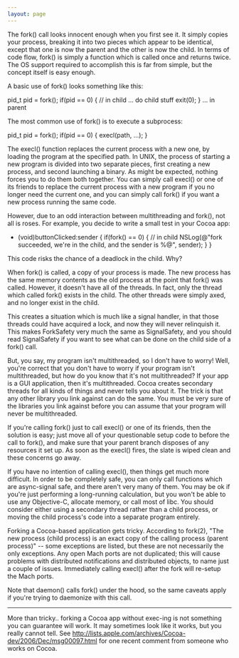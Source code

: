 ```yaml
---
layout: page
---
```




The     fork() call looks innocent enough when you first see it. It simply copies your process, breaking it into two pieces which appear to be identical, except that one is now the parent and the other is now the child. In terms of code flow,     fork() is simply a function which is called once and returns twice. The OS support required to accomplish this is far from simple, but the concept itself is easy enough.

A basic use of     fork() looks something like this:

    
pid_t pid = fork();
if(pid == 0) { // in child
    ... do child stuff
    exit(0);
}
... in parent


The most common use of     fork() is to execute a subprocess:

    
pid_t pid = fork();
if(pid == 0) {
    execl(path, ...);
}


The     execl() function replaces the current process with a new one, by loading the program at the specified path. In UNIX, the process of starting a new program is divided into two separate pieces, first creating a new process, and second launching a binary. As might be expected, nothing forces you to do them both together. You can simply call     execl() or one of its friends to replace the current process with a new program if you no longer need the current one, and you can simply call     fork() if you want a new process running the same code.

However, due to an odd interaction between multithreading and     fork(), not all is roses. For example, you decide to write a small test in your Cocoa app:

    
- (void)buttonClicked:sender {
    if(fork() == 0) { // in child
        NSLog(@"fork succeeded, we're in the child, and the sender is %@", sender);
    }
}


This code risks the chance of a deadlock in the child. Why?

When     fork() is called, a copy of your process is made. The new process has the same memory contents as the old process at the point that     fork() was called. However, it doesn't have all of the threads. In fact, only the thread which called     fork() exists in the child. The other threads were simply axed, and no longer exist in the child.

This creates a situation which is much like a signal handler, in that those threads could have acquired a lock, and now they will never relinquish it. This makes ForkSafety very much the same as SignalSafety, and you should read SignalSafety if you want to see what can be done on the child side of a     fork() call.

But, you say, my program isn't multithreaded, so I don't have to worry! Well, you're correct that you don't have to worry if your program isn't multithreaded, but how do you know that it's not multithreaded? If your app is a GUI application, then it's multithreaded. Cocoa creates secondary threads for all kinds of things and never tells you about it. The trick is that any other library you link against can do the same. You must be very sure of the libraries you link against before you can assume that your program will never be multithreaded.

If you're calling     fork() just to call     execl() or one of its friends, then the solution is easy; just move all of your questionable setup code to before the call to     fork(), and make sure that your parent branch disposes of any resources it set up. As soon as the     execl() fires, the slate is wiped clean and these concerns go away.

If you have no intention of calling     execl(), then things get much more difficult. In order to be completely safe, you can only call functions which are async-signal safe, and there aren't very many of them. You may be ok if you're just performing a long-running calculation, but you won't be able to use any Objective-C, allocate memory, or call most of libc. You should consider either using a secondary thread rather than a child process, or moving the child process's code into a separate program entirely.

Forking a Cocoa-based application gets tricky. According to     fork(2), "The new process (child process) is an exact copy of the calling process (parent process)" -- some exceptions are listed, but these are not necessarily the only exceptions.  Any open Mach ports are not duplicated; this will cause problems with distributed notifications and distributed objects, to name just a couple of issues.  Immediately calling     execl() after the fork will re-setup the Mach ports.

Note that     daemon() calls     fork() under the hood, so the same caveats apply if you're trying to daemonize with this call.

----

More than tricky.. forking a Cocoa app without exec-ing is not something you can guarantee will work.  It may sometimes look like it works, but you really cannot tell.  See http://lists.apple.com/archives/Cocoa-dev/2006/Dec/msg00097.html for one recent comment from someone who works on Cocoa.
